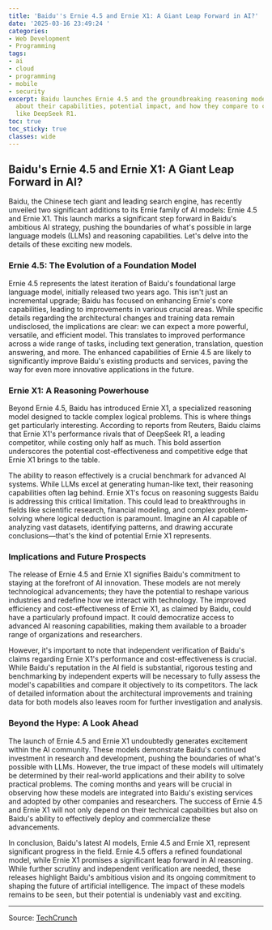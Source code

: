 ```yaml
---
title: 'Baidu''s Ernie 4.5 and Ernie X1: A Giant Leap Forward in AI?'
date: '2025-03-16 23:49:24 '
categories:
- Web Development
- Programming
tags:
- ai
- cloud
- programming
- mobile
- security
excerpt: Baidu launches Ernie 4.5 and the groundbreaking reasoning model Ernie X1.  Learn
  about their capabilities, potential impact, and how they compare to competitors
  like DeepSeek R1.
toc: true
toc_sticky: true
classes: wide
---
```


## Baidu's Ernie 4.5 and Ernie X1: A Giant Leap Forward in AI?

Baidu, the Chinese tech giant and leading search engine, has recently unveiled two significant additions to its Ernie family of AI models: Ernie 4.5 and Ernie X1.  This launch marks a significant step forward in Baidu's ambitious AI strategy, pushing the boundaries of what's possible in large language models (LLMs) and reasoning capabilities.  Let's delve into the details of these exciting new models.

### Ernie 4.5: The Evolution of a Foundation Model

Ernie 4.5 represents the latest iteration of Baidu's foundational large language model, initially released two years ago.  This isn't just an incremental upgrade; Baidu has focused on enhancing Ernie's core capabilities, leading to improvements in various crucial areas.  While specific details regarding the architectural changes and training data remain undisclosed, the implications are clear: we can expect a more powerful, versatile, and efficient model.  This translates to improved performance across a wide range of tasks, including text generation, translation, question answering, and more.  The enhanced capabilities of Ernie 4.5 are likely to significantly improve Baidu's existing products and services, paving the way for even more innovative applications in the future.

### Ernie X1: A Reasoning Powerhouse

Beyond Ernie 4.5, Baidu has introduced Ernie X1, a specialized reasoning model designed to tackle complex logical problems.  This is where things get particularly interesting.  According to reports from Reuters, Baidu claims that Ernie X1's performance rivals that of DeepSeek R1, a leading competitor, while costing only half as much.  This bold assertion underscores the potential cost-effectiveness and competitive edge that Ernie X1 brings to the table.

The ability to reason effectively is a crucial benchmark for advanced AI systems.  While LLMs excel at generating human-like text, their reasoning capabilities often lag behind.  Ernie X1's focus on reasoning suggests Baidu is addressing this critical limitation.  This could lead to breakthroughs in fields like scientific research, financial modeling, and complex problem-solving where logical deduction is paramount.  Imagine an AI capable of analyzing vast datasets, identifying patterns, and drawing accurate conclusions—that's the kind of potential Ernie X1 represents.

### Implications and Future Prospects

The release of Ernie 4.5 and Ernie X1 signifies Baidu's commitment to staying at the forefront of AI innovation.  These models are not merely technological advancements; they have the potential to reshape various industries and redefine how we interact with technology.  The improved efficiency and cost-effectiveness of Ernie X1, as claimed by Baidu, could have a particularly profound impact.  It could democratize access to advanced AI reasoning capabilities, making them available to a broader range of organizations and researchers.

However, it's important to note that independent verification of Baidu's claims regarding Ernie X1's performance and cost-effectiveness is crucial.  While Baidu's reputation in the AI field is substantial, rigorous testing and benchmarking by independent experts will be necessary to fully assess the model's capabilities and compare it objectively to its competitors.  The lack of detailed information about the architectural improvements and training data for both models also leaves room for further investigation and analysis.

### Beyond the Hype:  A Look Ahead

The launch of Ernie 4.5 and Ernie X1 undoubtedly generates excitement within the AI community.  These models demonstrate Baidu's continued investment in research and development, pushing the boundaries of what's possible with LLMs.  However, the true impact of these models will ultimately be determined by their real-world applications and their ability to solve practical problems.  The coming months and years will be crucial in observing how these models are integrated into Baidu's existing services and adopted by other companies and researchers.  The success of Ernie 4.5 and Ernie X1 will not only depend on their technical capabilities but also on Baidu's ability to effectively deploy and commercialize these advancements.

In conclusion, Baidu's latest AI models, Ernie 4.5 and Ernie X1, represent significant progress in the field.  Ernie 4.5 offers a refined foundational model, while Ernie X1 promises a significant leap forward in AI reasoning.  While further scrutiny and independent verification are needed, these releases highlight Baidu's ambitious vision and its ongoing commitment to shaping the future of artificial intelligence.  The impact of these models remains to be seen, but their potential is undeniably vast and exciting.


---

Source: [TechCrunch](https://techcrunch.com/2025/03/16/baidu-launches-two-new-versions-of-its-ai-model-ernie/)